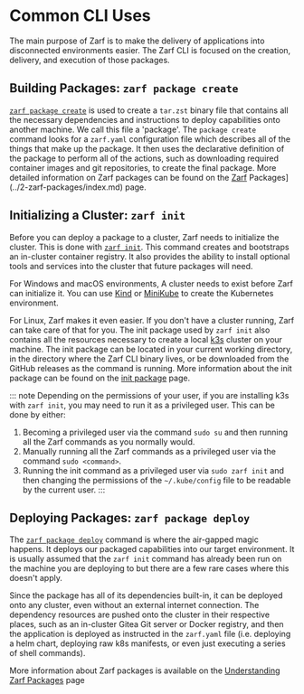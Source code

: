 # Common CLI Uses

The main purpose of Zarf is to make the delivery of applications into disconnected environments easier. The Zarf CLI is focused on the creation, delivery, and execution of those packages.

## Building Packages: `zarf package create`

[`zarf package create`](./100-cli-commands/zarf_package_create.md) is used to create a `tar.zst` binary file that contains all the necessary dependencies and instructions to deploy capabilities onto another machine. We call this file a 'package'. The `package create` command looks for a `zarf.yaml` configuration file which describes all of the things that make up the package. It then uses the declarative definition of the package to perform all of the actions, such as downloading required container images and git repositories, to create the final package. More detailed information on Zarf packages can be found on the [Zarf](../2-zarf-packages/index.md) Packages](../2-zarf-packages/index.md) page.

## Initializing a Cluster: `zarf init`
<!-- TODO: Find a good place to talk about what the init command is actually doing (there's a lot of special magic sauce going on with that command) -->
<!-- TODO: Should we talk about the 'Zarf Agent - A Mutating Webhook' here? -->
Before you can deploy a package to a cluster, Zarf needs to initialize the cluster. This is done with [`zarf init`](./100-cli-commands/zarf_init.md). This command creates and bootstraps an in-cluster container registry. It also provides the ability to install optional tools and services into the cluster that future packages will need.

For Windows and macOS environments, A cluster needs to exist before Zarf can initialize it. You can use [Kind](https://kind.sigs.k8s.io/) or [MiniKube](https://minikube.sigs.k8s.io/docs/) to create the Kubernetes environment.

For Linux, Zarf makes it even easier. If you don't have a cluster running, Zarf can take care of that for you. The init package used by `zarf init` also contains all the resources necessary to create a local [k3s](https://k3s.io/) cluster on your machine. The init package can be located in your current working directory, in the directory where the Zarf CLI binary lives, or be downloaded from the GitHub releases as the command is running. More information about the init package can be found on the [init package](../2-zarf-packages/3-the-zarf-init-package.md) page.

::: note
Depending on the permissions of your user, if you are installing k3s with `zarf init`, you may need to run it as a privileged user. This can be done by either:

1. Becoming a privileged user via the command `sudo su` and then running all the Zarf commands as you normally would.
2. Manually running all the Zarf commands as a privileged user via the command `sudo <command>`.
3. Running the init command as a privileged user via `sudo zarf init` and then changing the permissions of the `~/.kube/config` file to be readable by the current user.
:::

## Deploying Packages: `zarf package deploy`

<!-- The most common use case (like 99.9% of the time) is deploying onto a k8s cluster.. but that doesn't HAVE to be the case.. How do I write the docs for this then? -->
<!-- TODO: Write some docs (or reddirect to other docs) describing when you would be able to do a `zarf package deploy` before a `zarf init` -->
The [`zarf package deploy`](./100-cli-commands/zarf_package_deploy.md) command is where the air-gapped magic happens. It deploys our packaged capabilities into our target environment. It is usually assumed that the `zarf init` command has already been run on the machine you are deploying to but there are a few rare cases where this doesn't apply.

Since the package has all of its dependencies built-in, it can be deployed onto any cluster, even without an external internet connection. The dependency resources are pushed onto the cluster in their respective places, such as an in-cluster Gitea Git server or Docker registry, and then the application is deployed as instructed in the `zarf.yaml` file (i.e. deploying a helm chart, deploying raw k8s manifests, or even just executing a series of shell commands).

More information about Zarf packages is available on the [Understanding Zarf Packages](../2-zarf-packages/1-zarf-packages.md) page
